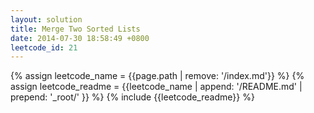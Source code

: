 ```yaml
---
layout: solution
title: Merge Two Sorted Lists
date: 2014-07-30 18:58:49 +0800
leetcode_id: 21
---
```

{% assign leetcode_name = {{page.path | remove: '/index.md'}}  %}
{% assign leetcode_readme = {{leetcode_name | append: '/README.md' | prepend: '_root/' }}  %}
{% include {{leetcode_readme}} %}
